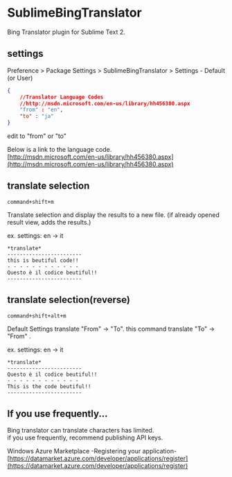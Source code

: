 SublimeBingTranslator
=====================

Bing Translator plugin for Sublime Text 2.

## settings

Preference > Package Settings > SublimeBingTranslator > Settings - Default (or User)
```json
{
    //Translator Language Codes
    //http://msdn.microsoft.com/en-us/library/hh456380.aspx
    "from" : "en",
    "to" : "ja"
}
```

edit to "from" or "to"

Below is a link to the language code. <br/>
[http://msdn.microsoft.com/en-us/library/hh456380.aspx](http://msdn.microsoft.com/en-us/library/hh456380.aspx)


## translate selection

`command+shift+m`

Translate selection and display the results to a new file. (if already opened result view, adds the results.)

ex.  settings: en -> it
```plain
*translate*
------------------------
this is beutiful code!! 
- - - - - - - - - - - - 
Questo è il codice beutiful!! 
------------------------
```

## translate selection(reverse)

`command+shift+alt+m`

Default Settings translate "From" -> "To".
this command translate "To" -> "From" .

ex.  settings: en -> it
```plain
*translate*
------------------------
Questo è il codice beutiful!!  
- - - - - - - - - - - - 
This is the code beutiful!!  
------------------------
```

## If you use frequently...

Bing translator can translate characters has limited.<br/>
if you use frequently, recommend publishing API keys.

Windows Azure Marketplace -Registering your application-<br/>
[https://datamarket.azure.com/developer/applications/register](https://datamarket.azure.com/developer/applications/register)


